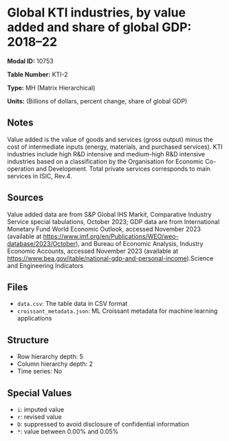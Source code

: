 # Global KTI industries, by value added and share of global GDP: 2018–22

**Modal ID:** 10753

**Table Number:** KTI-2

**Type:** MH (Matrix Hierarchical)

**Units:** (Billions of dollars, percent change, share of global GDP)

## Notes

Value added is the value of goods and services (gross output) minus the cost of intermediate inputs (energy, materials, and purchased services). KTI industries include high R&D intensive and medium-high R&D intensive industries based on a classification by the Organisation for Economic Co-operation and Development. Total private services corresponds to main services in ISIC, Rev.4.

## Sources

Value added data are from S&P Global IHS Markit, Comparative Industry Service special tabulations, October 2023; GDP data are from International Monetary Fund World Economic Outlook, accessed November 2023 (available at https://www.imf.org/en/Publications/WEO/weo-database/2023/October), and Bureau of Economic Analysis, Industry Economic Accounts, accessed November 2023 (available at https://www.bea.gov/itable/national-gdp-and-personal-income).Science and Engineering Indicators

## Files

- `data.csv`: The table data in CSV format
- `croissant_metadata.json`: ML Croissant metadata for machine learning applications

## Structure

- Row hierarchy depth: 5
- Column hierarchy depth: 2
- Time series: No

## Special Values

- `i`: imputed value
- `r`: revised value
- `D`: suppressed to avoid disclosure of confidential information
- `*`: value between 0.00% and 0.05%
